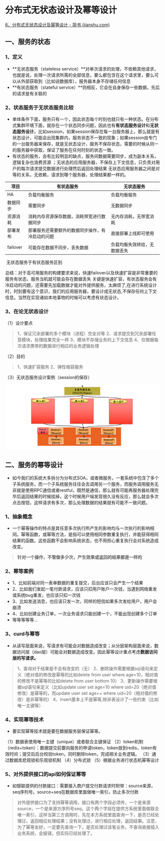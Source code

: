 

# 分布式无状态设计及幂等设计

[6、分布式无状态设计及幂等设计 - 简书 (jianshu.com)](https://www.jianshu.com/p/f8745ab297a4)

## 一、服务的状态

### 1、定义

- **无状态服务（stateless service）**对单次请求的处理，不依赖其他请求，也就是说，处理一次请求所需的全部信息，要么都包含在这个请求里，要么可以从外部获取到（比如说数据库），服务器本身不存储任何信息
- **有状态服务（stateful service）**则相反，它会在自身保存一些数据，先后的请求是有关联的

### 2、状态服务于无状态服务比较

- 单体条件下面，服务只有一个，因此状态每个时刻也就只有一种状态。在分布式集群环境下面，就存在一个状态同步问题，因此也有**有状态服务设计**和**无状态服务设计**。比如session，如果session保存在每一台服务器上，那么就是有状态设计，可能会出现集群内，服务状态不一致的现象；如果session由专门的一台服务器来保存，就是无状态设计，服务不保存状态，需要的时候从同一的服务器中获取，保证了服务在任何时刻的状态一致。
- 有状态的服务，会有比较明显的缺点，服务间数据需要同步，成为副本关系，逻辑复杂也浪费资源 ；无状态的应用服务器，不保存上下文信息，只负责对用户的每次请求提交数据进行处理然后返回处理结果 无状态应用服务器之间是对等的关系，无依赖，请求到哪个服务器，处理结果都一样的。

| 项目     | 有状态服务                                       | 无状态服务                   |
| -------- | ------------------------------------------------ | ---------------------------- |
| HA       | 负载均衡服务                                     | 负载均衡服务                 |
| 数据同步 | 需要同步                                         | 无数据同步                   |
| 资源消耗 | 消耗内存资源保存数据，消耗带宽进行数据同步       | 无内存消耗，无带宽消耗       |
| 部署发布 | 部署服务还需要额外的数据同步操作，有冷启动的问题 | 直接部署上线即可使用         |
| failover | 可能存在数据不同步，丢失数据                     | 负载均衡失效转给，无数据丢失 |

​												无状态服务于有状态服务区别

总结：对于高可用服务的构建要求来说，快速failover以及快速扩容是非常重要的 服务有状态，服务当机就可能会存在数据丢失 关键是快速扩容，有状态服务会有冷启动的问题，还需要先加载数据才能对外提供服务，太麻烦了,在进行系统设计时，时刻要有这个意识，我们的应用服务器，要设计成无状态,不保存任何上下文信息。当然在实现诸如本地事物的时候可以考虑有状态设计。

### 3、在论无状态设计

（1）设计要点

> 1、保证冗余部署的多个模块（进程）完全对等
> 2、请求提交到冗余部署任意模块，处理结果完全一样
> 3、模块不存储业务的上下文信息
> 4、仅根据每次请求携带的数据进行相应的业务逻辑处理

（2）目的

> 1、快速扩容服务
> 2、弹性缩容服务

（3）无状态服务设计案例（session的保存）

![img](img/无状态.assets/8458706-c03564865a0ea074.png)

## 二、服务的幂等设计

- 如今我们的系统大多拆分为分布式SOA，或者微服务，一套系统中包含了多个子系统服务，而一个子系统服务往往会去调用另一个服务，而服务调用服务无非就是使用RPC通信或者restful，既然是通信，那么就有可能再服务器处理完毕后返回结果的时候挂掉，这个时候用户端发现很久没有反应，那么就会多次点击按钮，这样请求有多次，那么处理数据的结果就有可能不一致问题。

### 1、抽象概念

- 一个幂等操作的特点是其任意多次执行所产生的影响均与一次执行的影响相同。幂等函数，或幂等方法，是指可以使用相同参数重复执行，并能获得相同结果的函数。这些函数不会影响系统状态，也不用担心重复执行会对系统造成改变。

> **针对一个操作，不管做多少次，产生效果或返回的结果都是一样的**

### 2、幂等案例

- 1、比如前端对同一表单数据的重复提交，后台应该只会产生一个结果
- 2、比如我们发起一笔付款请求，应该只扣用户账户一次钱，当遇到网络重发或系统bug重发，也应该只扣一次钱
- 3、比如发送消息，也应该只发一次，同样的短信如果多次发给用户，用户会崩溃
- 4、比如创建业务订单，一次业务请求只能创建一个，不能出现创建多个订单
- 等等等等等...

### 3、curd与幂等

- 从读写层面来说，写请求有可能会对数据造成改变；从分层架构层面来说，数据访问层（dao层）可能会对数据造成改变。因此幂等设计重点考虑**数据访问层的写请求。**

> 1、查询对于结果是不会有改变的（无）
> 2、删除操作需要根据sql语句来定义（绝对值的修改是幂等的比如delete from user where age=10，相对值的修改不是幂等的比如delete from user bottom 10）
> 3、更新操作需要根据sql语句来定义（比如update user set age=10 where uid=20（绝对值修改）是幂等的，而update user set age++ where uid=20（相对值的修改）是非幂等的）
> 4、insert基本上不是幂等,除非表设计了一些约束（比如唯一主键等）

### 4、实现幂等技术

- 要实现幂等技术就是要在数据服务层保证幂等。

（1）数据表使用唯一主键（unique）或者联合主键保证
（2）token机制（redis+token）：数据提交前要向服务的申请token，token放到redis，token有效时间；提交后后台校验token，同时删除token，完成相关业务逻辑。
（3）通过数据库悲观锁和乐观锁机制
（4）分布式锁
（5）根据业务进行状态机幂等设计

### 5、对外提供接口的api如何保证幂等

- 如银联提供的付款接口：需要接入商户提交付款请求时附带：source来源，seq序列号。source+seq在数据库里面做唯一索引，防止多次付款

> 对外提供接口为了支持幂等调用，接口有两个字段必须传，一个是来源source，一个是来源方序列号seq，这个两个字段在提供方系统里面做联合唯一索引，这样当第三方调用时，先在本方系统里面查询一下，是否已经处理过，返回相应处理结果；没有处理过，进行相应处理，返回结果。注意，为了幂等友好，一定要先查询一下，是否处理过该笔业务，不查询直接插入业务系统，会报错，但实际已经处理了。